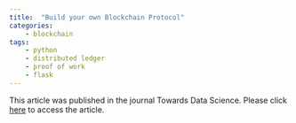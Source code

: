 ```yaml
---
title:  "Build your own Blockchain Protocol"
categories: 
    - blockchain
tags: 
    - python
    - distributed ledger
    - proof of work
    - flask
---
```


This article was published in the journal Towards Data Science. Please click <a target="_new" href="https://towardsdatascience.com/build-your-own-blockchain-protocol-for-a-distributed-ledger-54e0a92e1f10">here</a> to access the article.

